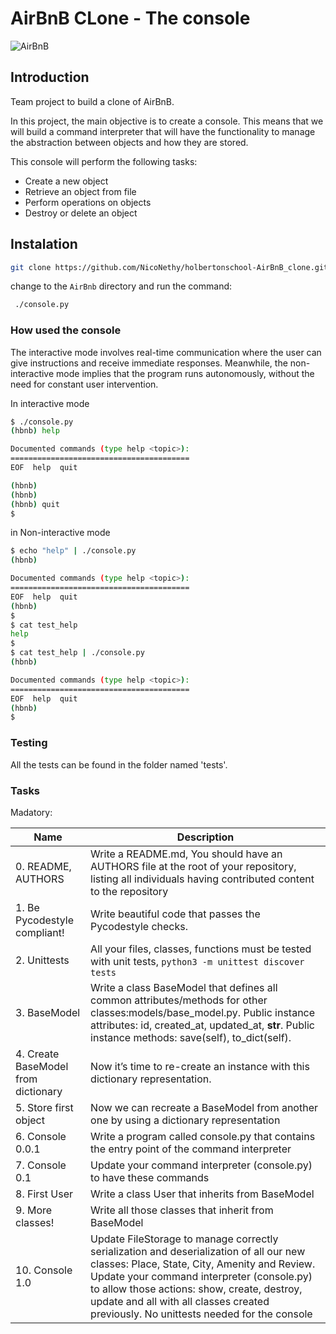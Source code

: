 
# AirBnB CLone - The console
![AirBnB](https://i.imgur.com/Nl8vN2G.jpg)


## Introduction


Team project to build a clone of AirBnB.

In this project, the main objective is to create a console. This means that we will build a command interpreter that  will have the functionality to manage the abstraction between objects and how they are stored.


This console will perform the following tasks:

- Create a new object
- Retrieve an object from file
- Perform operations on objects
- Destroy or delete an object


## Instalation

```bash
git clone https://github.com/NicoNethy/holbertonschool-AirBnB_clone.git
```

change to the `AirBnb` directory and run the command:

```bash
 ./console.py
```


### How used the console

The interactive mode involves real-time communication where the user can give instructions and receive immediate responses. Meanwhile, the non-interactive mode implies that the program runs autonomously, without the need for constant user intervention.

In interactive mode

```bash
$ ./console.py
(hbnb) help

Documented commands (type help <topic>):
========================================
EOF  help  quit

(hbnb)
(hbnb)
(hbnb) quit
$
```

in Non-interactive mode

```bash
$ echo "help" | ./console.py
(hbnb)

Documented commands (type help <topic>):
========================================
EOF  help  quit
(hbnb)
$
$ cat test_help
help
$
$ cat test_help | ./console.py
(hbnb)

Documented commands (type help <topic>):
========================================
EOF  help  quit
(hbnb)
$
```

### Testing

All the tests can be found in the folder named 'tests'.


### Tasks

Madatory:

| Name | Description |
| ------ | ------ |
| 0. README, AUTHORS | Write a README.md, You should have an AUTHORS file at the root of your repository, listing all individuals having contributed content to the repository |
| 1. Be Pycodestyle compliant! | Write beautiful code that passes the Pycodestyle checks. |
| 2. Unittests | All your files, classes, functions must be tested with unit tests, `python3 -m unittest discover tests` |
| 3. BaseModel | Write a class BaseModel that defines all common attributes/methods for other classes:models/base_model.py. Public instance attributes: id, created_at, updated_at, __str__. Public instance methods: save(self), to_dict(self). |
| 4. Create BaseModel from dictionary | Now it’s time to re-create an instance with this dictionary representation. |
| 5. Store first object | Now we can recreate a BaseModel from another one by using a dictionary representation |
| 6. Console 0.0.1 | Write a program called console.py that contains the entry point of the command interpreter |
| 7. Console 0.1 | Update your command interpreter (console.py) to have these commands |
| 8. First User | Write a class User that inherits from BaseModel |
| 9. More classes! | Write all those classes that inherit from BaseModel |
| 10. Console 1.0 | Update FileStorage to manage correctly serialization and deserialization of all our new classes: Place, State, City, Amenity and Review. Update your command interpreter (console.py) to allow those actions: show, create, destroy, update and all with all classes created previously. No unittests needed for the console




